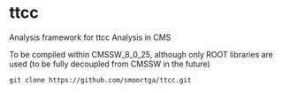 # ttcc
Analysis framework for ttcc Analysis in CMS

To be compiled within CMSSW_8_0_25, although only ROOT libraries are
used (to be fully decoupled from CMSSW in the future)

```
git clone https://github.com/smoortga/ttcc.git
```

